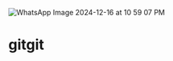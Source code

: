 ![WhatsApp Image 2024-12-16 at 10 59 07 PM](https://github.com/user-attachments/assets/48e6457d-426b-41ee-9d1f-91ca645c1116)
# gitgit
